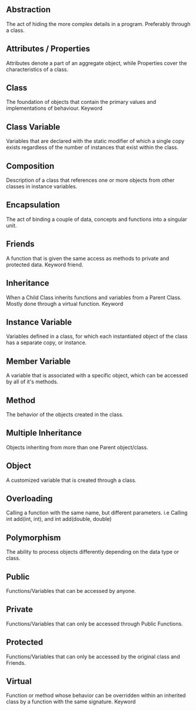 <!--
 
  ___  ___  ________    _____                        
 |\  \|\  \|\   __  \  / __  \                       
 \ \  \\\  \ \  \|\  \|\/_|\  \                      
  \ \   __  \ \  \\\  \|/ \ \  \                     
   \ \  \ \  \ \  \\\  \   \ \  \                    
    \ \__\ \__\ \_______\   \ \__\                   
     \|__|\|__|\|_______|    \|__|                   
                                                     
                                                     
                                                     
   _______   _____  ___   ___  ________              
  /  ___  \ / __  \|\  \ |\  \|\_____  \             
 /__/|_/  /|\/_|\  \ \  \\_\  \|____|\ /_            
 |__|//  / ||/ \ \  \ \______  \    \|\  \           
     /  /_/__   \ \  \|_____|\  \  __\_\  \          
    |\________\  \ \__\     \ \__\|\_______\         
     \|_______|   \|__|      \|__|\|_______|         
                                                     
                                                     
                                                     
  ________  ________  ___      ___ ___  ________     
 |\   ___ \|\   __  \|\  \    /  /|\  \|\   ___ \    
 \ \  \_|\ \ \  \|\  \ \  \  /  / | \  \ \  \_|\ \   
  \ \  \ \\ \ \   __  \ \  \/  / / \ \  \ \  \ \\ \  
   \ \  \_\\ \ \  \ \  \ \    / /   \ \  \ \  \_\\ \ 
    \ \_______\ \__\ \__\ \__/ /     \ \__\ \_______\
     \|_______|\|__|\|__|\|__|/       \|__|\|_______|
                                                     
                                                     
                                                     
 
-->


## Abstraction

The act of hiding the more complex details in a program. Preferably through a class.

## Attributes / Properties

Attributes denote a part of an aggregate object, while Properties cover the characteristics of a class.

## Class

The foundation of objects that contain the primary values and implementations of behaviour. Keyword

## Class Variable

Variables that are declared with the static modifier of which a single copy exists regardless of the number of instances that exist within the class.

## Composition

Description of a class that references one or more objects from other classes in instance variables.

## Encapsulation

The act of binding a couple of data, concepts and functions into a singular unit.

## Friends

A function that is given the same access as methods to private and protected data. Keyword friend.

## Inheritance

When a Child Class inherits functions and variables from a Parent Class. Mostly done through a virtual function. Keyword

## Instance Variable

Variables defined in a class, for which each instantiated object of the class has a separate copy, or instance.

## Member Variable

A variable that is associated with a specific object, which can be accessed by all of it's methods.

## Method

The behavior of the objects created in the class.

## Multiple Inheritance

Objects inheriting from more than one Parent object/class.

## Object

A customized variable that is created through a class.

## Overloading

Calling a function with the same name, but different parameters. i.e Calling int add(int, int), and int add(double, double)

## Polymorphism

The ability to process objects differently depending on the data type or class.

## Public

Functions/Variables that can be accessed by anyone. 

## Private

Functions/Variables that can only be accessed through Public Functions. 

## Protected

Functions/Variables that can only be accessed by the original class and Friends.

## Virtual

Function or method whose behavior can be overridden within an inherited class by a function with the same signature. Keyword